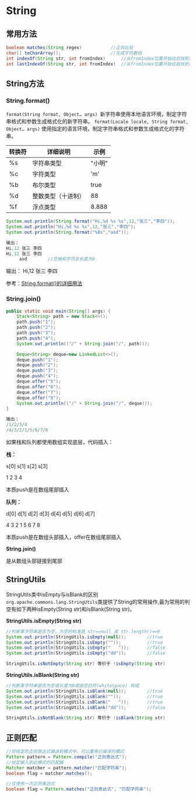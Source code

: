 # String

## 常用方法

```java
boolean matches(String regex)			//正则比较
char[] toCharArray();					//生成字符数组
int indexOf(String str, int fromIndex)		//从fromIndex位置开始往后找到第一个str所在整个字符串位置
int lastIndexOf(String str, int fromIndex)	//从fromIndex位置开始往前找到第一个str所在整个字符串位置
```

## String方法

### String.format()

`format(String format, Object… args) `新字符串使用本地语言环境，制定字符串格式和参数生成格式化的新字符串。
`format(Locale locale, String format, Object… args)` 使用指定的语言环境，制定字符串格式和参数生成格式化的字符串。

| 转换符 | 详细说明           | 示例   |
| ------ | ------------------ | ------ |
| %s     | 字符串类型         | "小明" |
| %c     | 字符类型           | 'm'    |
| %b     | 布尔类型           | true   |
| %d     | 整数类型（十进制） | 88     |
| %f     | 浮点类型           | 8.888  |

```java
System.out.println(String.format("Hi,%d %s %s",12,"张三","李四"));
System.out.println("Hi,%d %s %s",12,"张三","李四");
System.out.println(String.format("%8s","asd"));

输出：
Hi,12 张三 李四
Hi,12 张三 李四    
     asd		//空格和字符总长度为8
```

输出：
Hi,12 张三 李四

参考：[String.format()的详细用法](https://blog.csdn.net/anita9999/article/details/82346552)



### String.join()

```java
public static void main(String[] args) {
    Stack<String> path = new Stack<>();
    path.push("1");
    path.push("2");
    path.push("3");
    path.push("4");
    System.out.println(("/" + String.join("/", path)));

    Deque<String> deque=new LinkedList<>();
    deque.push("1");
    deque.push("2");
    deque.push("3");
    deque.push("4");
    deque.offer("5");
    deque.offer("6");
    deque.offer("7");
    deque.offer("8");
    System.out.println(("/" + String.join("/", deque)));
}

输出：
/1/2/3/4
/4/3/2/1/5/6/7/8
```

如果栈和队列都使用数组实现底层，代码插入：

**栈：**

s[0] s[1] s[2] s[3]

1	2	3	4

本质push是在数组尾部插入

**队列：**

d[0] d[1] d[2] d[3] d[4] d[5] d[6] d[7]

4	3	2	1	5	6	7	8

本质push是在数组头部插入，offer在数组尾部插入

**String.join()**

是从数组头部链接到尾部





## StringUtils

StringUtils类中isEmpty与isBlank的区别
`org.apache.commons.lang.StringUtils`类提供了String的常用操作,最为常用的判空有如下两种isEmpty(String str)和isBlank(String str)。

**StringUtils.isEmpty(String str)** 

```java
//判断某字符串是否为空，为空的标准是 str==null 或 str.length()==0
System.out.println(StringUtils.isEmpty(null));        //true
System.out.println(StringUtils.isEmpty(""));          //true
System.out.println(StringUtils.isEmpty("   "));       //false
System.out.println(StringUtils.isEmpty("dd"));        //false

StringUtils.isNotEmpty(String str) 等价于 !isEmpty(String str)
```

**StringUtils.isBlank(String str)** 

```java
//判断某字符串是否为空或长度为0或由空白符(whitespace) 构成
System.out.println(StringUtils.isBlank(null));        //true
System.out.println(StringUtils.isBlank(""));          //true
System.out.println(StringUtils.isBlank("   "));       //true
System.out.println(StringUtils.isBlank("dd"));        //false    

StringUtils.isNotBlank(String str) 等价于 !isBlank(String str)
```

## 正则匹配

```java
//将给定的正则表达式编译到模式中，可以重用已编译的模式
Pattern pattern = Pattern.compile("正则表达式");
//给定输入到此模式的匹配器
Matcher matcher = pattern.matcher("匹配字符串");
boolean flag = matcher.matches();

//仅使用一次正则表达式
boolean flag = Pattern.matches("正则表达式", "匹配字符串");
```



















